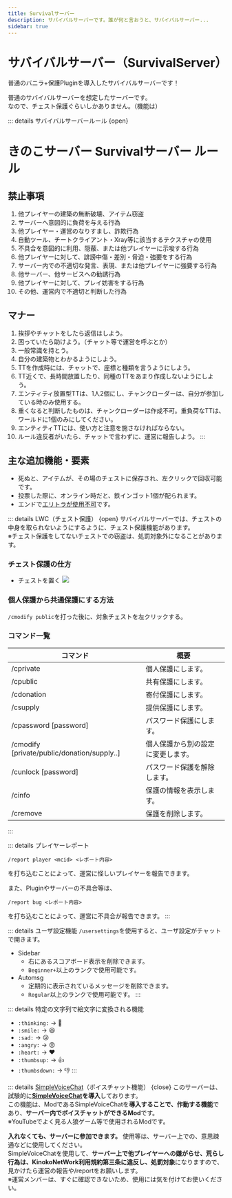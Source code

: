 ```yaml
---
title: Survivalサーバー
description: サバイバルサーバーです。誰が何と言おうと、サバイバルサーバー...
sidebar: true
---
```

# サバイバルサーバー（SurvivalServer）
普通のバニラ+保護Pluginを導入したサバイバルサーバーです！

普通のサバイバルサーバーを想定したサーバーです。<br>
なので、チェスト保護ぐらいしかありません。（機能は）

::: details サバイバルサーバールール {open}
# きのこサーバー Survivalサーバー ルール
## 禁止事項
1. 他プレイヤーの建築の無断破壊、アイテム窃盗
2. サーバーへ意図的に負荷を与える行為
3. 他プレイヤー・運営のなりすまし、詐欺行為
4. 自動ツール、チートクライアント・Xray等に該当するテクスチャの使用
5. 不具合を意図的に利用、隠蔽、または他プレイヤーに示唆する行為
6. 他プレイヤーに対して、誹謗中傷・差別・脅迫・強要をする行為
7. サーバー内での不適切な発言、表現、または他プレイヤーに強要する行為
8. 他サーバー、他サービスへの勧誘行為
9. 他プレイヤーに対して、プレイ妨害をする行為
10. その他、運営内で不適切と判断した行為

## マナー
1. 挨拶やチャットをしたら返信はしよう。
2. 困っていたら助けよう。（チャット等で運営を呼ぶとか）
3. 一般常識を持とう。
4. 自分の建築物とわかるようにしよう。
5. TTを作成時には、チャットで、座標と種類を言うようにしよう。
6. TT近くで、長時間放置したり、同種のTTをあまり作成しないようにしよう。
7. エンティティ放置型TTは、1人2個にし、チャンクローダーは、自分が参加している時のみ使用する。
8. 重くなると判断したものは、チャンクローダーは作成不可。重負荷なTTは、ワールドに1個のみにしてください。
9. エンティティTTには、使い方と注意を施さなければならない。
10. ルール違反者がいたら、チャットで言わずに、運営に報告しよう。
:::

## 主な追加機能・要素
- 死ぬと、アイテムが、その場のチェストに保存され、左クリックで回収可能です。
- 投票した際に、オンライン時だと、鉄インゴット1個が配られます。
- エンドで[エリトラが使用不可](https://note.com/kinoko1216/n/nabad73bb6437?sub_rt=share_sb)です。

::: details LWC（チェスト保護） {open}
サバイバルサーバーでは、チェストの中身を取られないようにするように、チェスト保護機能があります。<br>
※チェスト保護をしてないチェストでの窃盗は、処罰対象外になることがあります。

### チェスト保護の仕方
- チェストを置く
![](https://image02.seesaawiki.jp/k/2/kinokoserver2/T5Io71H1U9.png)

### 個人保護から共通保護にする方法
`/cmodify public`を打った後に、対象チェストを左クリックする。

### コマンド一覧
| コマンド | 概要 |
| --- | --- |
| /cprivate | 個人保護にします。 |
| /cpublic | 共有保護にします。 |
| /cdonation | 寄付保護にします。 |
| /csupply | 提供保護にします。 |
| /cpassword [password] | パスワード保護にします。 |
| /cmodify [private/public/donation/supply..] | 個人保護から別の設定に変更します。 |
| /cunlock [password] | パスワード保護を解除します。 |
| /cinfo | 保護の情報を表示します。 |
| /cremove | 保護を削除します。 |
:::

::: details プレイヤーレポート
```mcfunction
/report player <mcid> <レポート内容>
```
を打ち込むことによって、運営に怪しいプレイヤーを報告できます。<br>

また、Pluginやサーバーの不具合等は、
```mcfunction
/report bug <レポート内容>
```
を打ち込むことによって、運営に不具合が報告できます。
:::

::: details ユーザ設定機能
`/usersettings`を使用すると、ユーザ設定がチャットで開きます。

- Sidebar
  - 右にあるスコアボード表示を削除できます。
  - `Beginner+`以上のランクで使用可能です。
- Automsg
  - 定期的に表示されているメッセージを削除できます。
  - `Regular`以上のランクで使用可能です。
:::

::: details 特定の文字列で絵文字に変換される機能
- `:thinking:` → 🤔
- `:smile:` → 😃
- `:sad:` → 😢
- `:angry:` → 😡
- `:heart:` → ❤️
- `:thumbsup:` → 👍
- `:thumbsdown:` → 👎
:::

::: details [SimpleVoiceChat](https://modrinth.com/plugin/simple-voice-chat/versions)（ボイスチャット機能） {close}
このサーバーは、試験的に[**SimpleVoiceChat**](https://modrinth.com/plugin/simple-voice-chat/versions)**を導入**しております。<br>
この機能は、ModであるSimpleVoiceChatを**導入することで、作動する機能**であり、**サーバー内でボイスチャットができるMod**です。<br>
※YouTubeでよく見る人狼ゲーム等で使用されるModです。<br>

**入れなくても、サーバーに参加できます。** 使用等は、サーバー上での、意思疎通などに使用してください。<br>
SimpleVoiceChatを使用して、**サーバー上で他プレイヤーへの嫌がらせ、荒らし行為は、KinokoNetWork利用規約第三条に違反し、処罰対象**になりますので、見かけたら運営の報告や/reportをお願いします。<br>
※運営メンバーは、すぐに確認できないため、使用には気を付けてお使いください。<br>